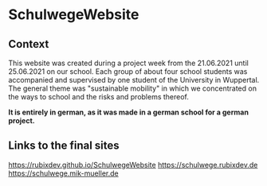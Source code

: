 # SchulwegeWebsite
## Context
This website was created during a project week from the 21.06.2021 until 25.06.2021 on our school.
Each group of about four school students was accompanied and supervised by one student of the University in Wuppertal.
The general theme was "sustainable mobility" in which we concentrated on the ways to school and the risks and problems thereof.

**It is entirely in german, as it was made in a german school for a german project.**

## Links to the final sites
https://rubixdev.github.io/SchulwegeWebsite
https://schulwege.rubixdev.de  
https://schulwege.mik-mueller.de
